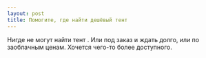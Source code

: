 ```yaml
---
layout: post 
title: Помогите, где найти дешёвый тент 
--- 
```

Нигде не могут найти тент . Или под заказ и ждать долго, или по заоблачным ценам. Хочется чего-то более доступного.